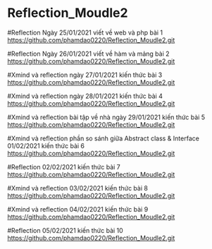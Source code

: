 # Reflection_Moudle2
#Reflection Ngày 25/01/2021 viết về web và php bài 1 https://github.com/phamdao0220/Reflection_Moudle2.git

#Reflection Ngày 26/01/2021 viết về hàm và mảng bài 2 https://github.com/phamdao0220/Reflection_Moudle2.git

#Xmind và reflection ngày 27/01/2021 kiến thức bài 3 https://github.com/phamdao0220/Reflection_Moudle2.git

#Xmind và reflection ngày 28/01/2021 kiến thức bài 4 https://github.com/phamdao0220/Reflection_Moudle2.git

#Xmind và reflection bài tập về nhà ngày 29/01/2021 kiến thức bài 5 https://github.com/phamdao0220/Reflection_Moudle2.git

#Xmind và reflection phần so sánh giữa Abstract class & Interface 01/02/2021 kiến thức bài 6 https://github.com/phamdao0220/Reflection_Moudle2.git

#Reflection 02/02/2021 kiến thức bài 7 https://github.com/phamdao0220/Reflection_Moudle2.git

#Xmind và reflection 03/02/2021 kiến thức bài 8 https://github.com/phamdao0220/Reflection_Moudle2.git

#Xmind và reflection 04/02/2021 kiến thức bài 9 https://github.com/phamdao0220/Reflection_Moudle2.git

#Reflection 05/02/2021 kiến thức bài 10 https://github.com/phamdao0220/Reflection_Moudle2.git





